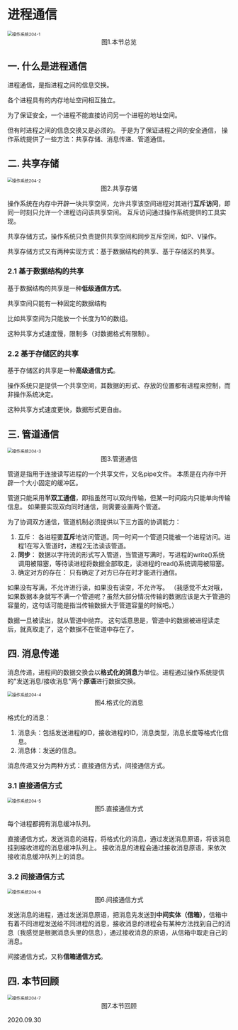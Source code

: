 # 进程通信

<img src="操作系统204-1.png" alt="操作系统204-1" style="zoom:67%;" />

<center>图1.本节总览</center>

## 一. 什么是进程通信

进程通信，是指进程之间的信息交换。

各个进程具有的内存地址空间相互独立。

为了保证安全，一个进程不能直接访问另一个进程的地址空间。

但有时进程之间的信息交换又是必须的。
于是为了保证进程之间的安全通信， 操作系统提供了一些方法：共享存储、消息传递、管道通信。

## 二. 共享存储

<img src="操作系统204-2.png" alt="操作系统204-2" style="zoom:67%;" />

<center>图2.共享存储</center>

操作系统在内存中开辟一块共享空间，允许共享该空间进程对其进行**互斥访问**，即同一时刻只允许一个进程访问该共享空间。
互斥访问通过操作系统提供的工具实现。

共享存储方式，操作系统只负责提供共享空间和同步互斥空间，如P、V操作。

共享存储方式又有两种实现方式：基于数据结构的共享、基于存储区的共享。

### 2.1 基于数据结构的共享

基于数据结构的共享是一种**低级通信方式**。

共享空间只能有一种固定的数据结构

比如共享空间为只能放一个长度为10的数组。

这种共享方式速度慢，限制多（对数据格式有限制）。

### 2.2 基于存储区的共享

基于存储区的共享是一种**高级通信方式**。

操作系统只是提供一个共享空间，其数据的形式、存放的位置都有进程来控制，而非操作系统决定。

这种共享方式速度更快，数据形式更自由。

## 三. 管道通信

<img src="操作系统204-3.png" alt="操作系统204-3" style="zoom:67%;" />

<center>图3.管道通信</center>

管道是指用于连接读写进程的一个共享文件，又名pipe文件。
本质是在内存中开辟一个大小固定的缓冲区。

管道只能采用**半双工通信**，即指虽然可以双向传输，但某一时间段内只能单向传输信息。
如果要实现双向同时通信，则需要设置两个管道。

为了协调双方通信，管道机制必须提供以下三方面的协调能力：

1. 互斥：
   各进程要**互斥**地访问管道。同一时间一个管道只能被一个进程访问。进程1在写入管道时，进程2无法读该管道。
2. **同步**：
   数据以字符流的形式写入管道，当管道写满时，写进程的write()系统调用被阻塞，等待读进程将数据全部取走，读进程的read()系统调用被阻塞。
3. 确定对方的存在：
   只有确定了对方已存在时才能进行通信。

如果没有写满，不允许进行读，如果没有读空，不允许写。
（我感觉不太对哦，如果数据本身就写不满一个管道呢？虽然大部分情况传输的数据应该是大于管道的容量的，这句话可能是指当传输数据大于管道容量的时候吧。）

数据一旦被读出，就从管道中抛弃。
这句话意思是，管道中的数据被进程读走后，就真取走了，这个数据不在管道中存在了。

## 四. 消息传递

消息传递，进程间的数据交换会以**格式化的消息**为单位。进程通过操作系统提供的"发送消息/接收消息"两个**原语**进行数据交换。

<img src="操作系统204-4.png" alt="操作系统204-4" style="zoom:67%;" />

<center>图4.格式化的消息</center>

格式化的消息：

1. 消息头：包括发送进程的ID，接收进程的ID，消息类型，消息长度等格式化信息。
2. 消息体：发送的信息。

消息传递又分为两种方式：直接通信方式，间接通信方式。

### 3.1 直接通信方式

<img src="操作系统204-5.png" alt="操作系统204-5" style="zoom:67%;" />

<center>图5.直接通信方式</center>

每个进程都拥有消息缓冲队列。

直接通信方式，发送消息的进程，将格式化的消息，通过发送消息原语，将该消息挂到接收进程的消息缓冲队列上。
接收消息的进程会通过接收消息原语，来依次接收消息缓冲队列上的消息。

### 3.2 间接通信方式

<img src="操作系统204-6.png" alt="操作系统204-6" style="zoom:67%;" />

<center>图6.间接通信方式</center>

发送消息的进程，通过发送消息原语，把消息先发送到**中间实体（信箱）**，信箱中有着不同进程发送给不同进程的消息，接收消息的进程会有某种方法找到自己的消息（我感觉是根据消息头里的信息），通过接收消息的原语，从信箱中取走自己的消息。

间接通信方式，又称**信箱通信方式**。

## 四. 本节回顾

<img src="操作系统204-7.png" alt="操作系统204-7" style="zoom:67%;" />

<center>图7.本节回顾</center>

2020.09.30


